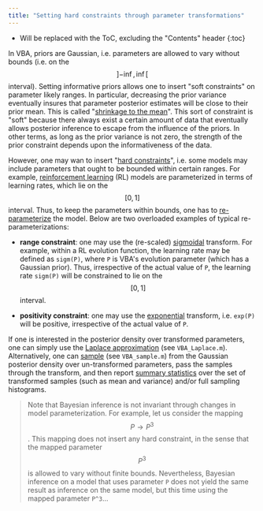 ```yaml
---
title: "Setting hard constraints through parameter transformations"
---
```

* Will be replaced with the ToC, excluding the "Contents" header
{:toc}


In VBA, priors are Gaussian, i.e. parameters are allowed to vary without bounds (i.e. on the $$\left]-\inf,\inf \right[$$ interval). Setting informative priors allows one to insert "soft constraints" on parameter likely ranges. In particular, decreasing the prior variance eventually insures that parameter posterior estimates will be close to their prior mean. This is called "[shrinkage to the mean](https://en.wikipedia.org/wiki/Shrinkage_estimator)". This sort of constraint is "soft" because there always exist a certain amount of data that eventually allows posterior inference to escape from the influence of the priors. In other terms, as long as the prior variance is not zero, the strength of the prior constraint depends upon the informativeness of the data.

However, one may wan to insert "[hard constraints](https://en.wikipedia.org/wiki/Constrained_optimization)", i.e. some models may include parameters that ought to be bounded within certain ranges. For example, [reinforcement learning](https://en.wikipedia.org/wiki/Reinforcement_learning) (RL) models are parameterized in terms of learning rates, which lie on the $$\left[0,1\right]$$ interval. Thus, to keep the parameters within bounds, one has to [re-parameterize](https://en.wikipedia.org/wiki/Parametrization) the model. Below are two overloaded examples of typical re-parameterizations:

- **range constraint**: one may use the (re-scaled) [sigmoidal](https://en.wikipedia.org/wiki/Sigmoid_function) transform. For example, within a RL evolution function, the learning rate may be defined as `sigm(P)`, where `P` is VBA's evolution parameter (which has a Gaussian prior). Thus, irrespective of the actual value of `P`, the learning rate `sigm(P)` will be constrained to lie on the $$\left[0,1\right]$$ interval.

- **positivity constraint**: one may use the [exponential](https://en.wikipedia.org/wiki/Exponential_function) transform, i.e. `exp(P)` will be positive, irrespective of the actual value of `P`. 

If one is interested in the posterior density over transformed parameters, one can simply use the [Laplace approximation](https://en.wikipedia.org/wiki/Laplace's_method) (see `VBA_Laplace.m`). Alternatively, one can [sample](https://en.wikipedia.org/wiki/Monte_Carlo_method) (see `VBA_sample.m`) from the Gaussian posterior density over un-transformed parameters, pass the samples through the transform, and then report [summary statistics](https://en.wikipedia.org/wiki/Summary_statistics) over the set of transformed samples (such as mean and variance) and/or full sampling histograms. 

> Note that Bayesian inference is not invariant through changes in model parameterization. For example, let us consider the mapping $$P \rightarrow P^3$$. This mapping does not insert any hard constraint, in the sense that the mapped parameter $$P^3$$ is allowed to vary without finite bounds. Nevertheless, Bayesian inference on a model that uses parameter `P` does not yield the same result as inference on the same model, but this time using the mapped parameter `P^3`... 


